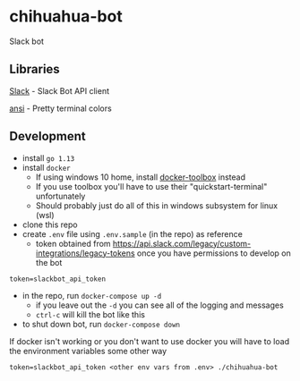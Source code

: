 # chihuahua-bot

Slack bot

## Libraries

[Slack](https://github.com/nlopes/slack) - Slack Bot API client

[ansi](https://github.com/mgutz/ansi) - Pretty terminal colors

## Development

- install `go 1.13`
- install `docker`
  - If using windows 10 home, install [docker-toolbox](https://docs.docker.com/toolbox/toolbox_install_windows/) instead
  - If you use toolbox you'll have to use their "quickstart-terminal" unfortunately
  - Should probably just do all of this in windows subsystem for linux (wsl)
- clone this repo
- create `.env` file using `.env.sample` (in the repo) as reference
  - token obtained from https://api.slack.com/legacy/custom-integrations/legacy-tokens once you have permissions to develop on the bot

```
token=slackbot_api_token
```

- in the repo, run `docker-compose up -d`
  - if you leave out the `-d` you can see all of the logging and messages
  - `ctrl-c` will kill the bot like this
- to shut down bot, run `docker-compose down`

If docker isn't working or you don't want to use docker you will have to load the environment variables some other way

`token=slackbot_api_token <other env vars from .env> ./chihuahua-bot`
